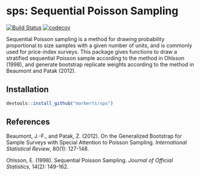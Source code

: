 # sps: Sequential Poisson Sampling

[![Build
Status](https://travis-ci.org/marberts/sps.svg?branch=master)](https://travis-ci.org/marberts/sps)
[![codecov](https://codecov.io/gh/marberts/sps/branch/master/graph/badge.svg)](https://codecov.io/gh/marberts/sps)

Sequential Poisson sampling is a method for drawing probability proportional to size samples with a given number of units, and is commonly used for price-index surveys. This package gives functions to draw a stratified sequential Poisson sample according to the method in Ohlsson (1998), and generate bootstrap replicate weights according to the method in Beaumont and Patak (2012).

## Installation

```r
devtools::install_github("marberts/sps")
```

## References

Beaumont, J.-F., and Patak, Z. (2012). On the Generalized Bootstrap for Sample Surveys with Special Attention to Poisson Sampling. *International Statistical Review*, 80(1): 127-148.

Ohlsson, E. (1998). Sequential Poisson Sampling. *Journal of Official Statistics*, 14(2): 149-162.